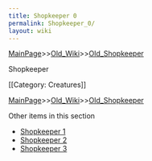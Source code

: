 ```yaml
---
title: Shopkeeper 0
permalink: Shopkeeper_0/
layout: wiki
---
```


[MainPage](/keeperrl_wiki/ "wikilink")>>[Old_Wiki](/keeperrl_wiki/Old_Wiki "wikilink")>>[Old_Shopkeeper](/keeperrl_wiki/Old_Shopkeeper "wikilink")

Shopkeeper

[[Category: Creatures]]

[MainPage](/keeperrl_wiki/ "wikilink")>>[Old_Wiki](/keeperrl_wiki/Old_Wiki "wikilink")>>[Old_Shopkeeper](/keeperrl_wiki/Old_Shopkeeper "wikilink")

Other items in this section
-    [Shopkeeper 1](/keeperrl_wiki/Shopkeeper_1 "wikilink")
-    [Shopkeeper 2](/keeperrl_wiki/Shopkeeper_2 "wikilink")
-    [Shopkeeper 3](/keeperrl_wiki/Shopkeeper_3 "wikilink")
